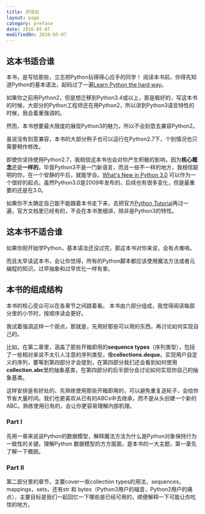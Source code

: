 ```yaml
---
title: 开场白
layout: page
category: preface 
date: 2016-05-07
modifiedOn: 2016-05-07
---
```


## 这本书适合谁

本书，是写给那些，立志把Python玩得得心应手的同学！
阅读本书前，你得先知道Python的基本语法，起码过了一遍[Learn Python the hard way](http://www.amazon.com/Learn-Python-Hard-Way-Introduction/dp/0321884914)。

如果你之前用Python2，但是想迁移到Python3.4或以上，那是极好的，写这本书的时候，大部分的Python工程师还在用Python2，所以讲到Python3语言特性的时候，我会着重强调的。

然而，本书想要最大限度的展现Python3的魅力，所以不会刻意去兼容Python2。

虽说没有刻意兼容，本书的大部分例子也可以运行在Python2.7下，个别情况也只需要稍作修改。

即使你坚持使用Python2.7，我相信这本书也会对你产生积极的影响，因为**核心概念**还是**一样的**，毕竟Python3不是一门新语言，而且一些不一样的地方，我相信聪明的你，在一个安静的午后，就能学会。[What's New in Python 3.0](https://docs.python.org/3.0/whatsnew/3.0.html) 可以作为一个很好的起点。虽然Python3.0是2009年发布的，后续也有很多变化，但是最重要的还是在3.0。

如果你不太确定自己能不能跟着本书走下来，去把官方[Python Tutorial](https://docs.python.org/3/tutorial/)再过一遍，官方文档里已经有的，不会在本书里细讲，除非是Python3的特性。

## 这本书不适合谁

如果你刚开始学Python，基本语法还没过完，那这本书对你来说，会有点难啃。

而且太早读这本书，会让你觉得，所有的Python脚本都应该使用魔法方法或者元编程的知识。过早抽象和过早优化一样有害。

## 本书的组成结构

本书的核心受众可以在各章节之间跳着看。
本书由六部分组成，我觉得阅读每部分里的小节时，按顺序读会更好。

我试着强调这样一个观点，那就是，先用好那些可以用的东西，再讨论如何实现自己的。

比如，在第二章里，涵盖了那些开箱即用的**sequence types**（序列类型），包括了一些相对来说不太引人注意的序列类型，像**collections.deque**。实现用户自定义的序列，要等到第四部分才会提到，在第四部分我们还会看到如何使用**collection.abc**里的抽象基类，在第四部分的后半部分会讨论如何实现你自己的抽象基类。

这样安排是有好处的，先熟练使用那些开箱即用的，可以避免重复造轮子，会给你节省大量时间。我们也更喜欢从已有的ABCs中去继承，而不是从头创建一个新的ABC。熟练使用已有的，会让你更容易理解内部机理。

### Part I

先用一章来说说Python的数据模型，解释魔法方法为什么是Python对象保持行为一致性的关键。理解Python 数据模型的方方面面，是本书的一大主题，第一章先了解一下概貌。

### Part II

第二部分里的章节，主要cover一些collection types的用法，sequences，mappings，sets，还有str 和 bytes（Python3用户的福音，Python2用户的痛点），主要目标是我们一起回忆一下哪些是已经可用的，顺便解释一下可能让你吃惊的地方。






